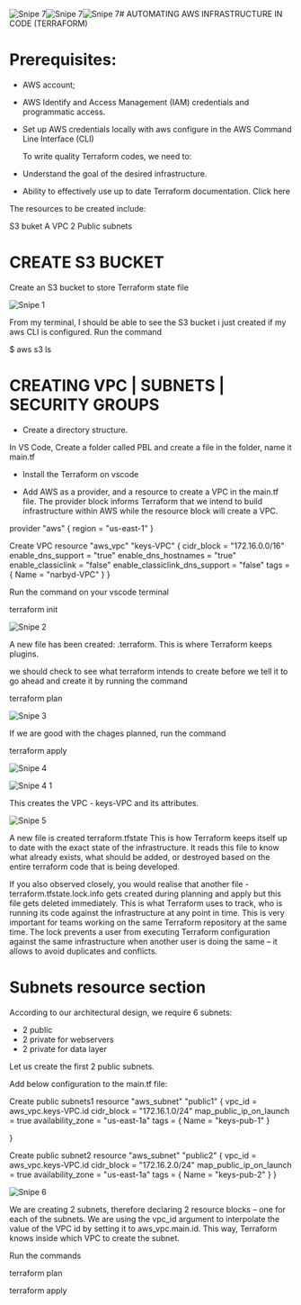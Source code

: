 ![Snipe 7](https://github.com/Mirahkeyz/Darey.io-Projects/assets/134533695/54689e4b-932d-4462-a18b-c87247ccd502)![Snipe 7](https://github.com/Mirahkeyz/Darey.io-Projects/assets/134533695/de9ed82c-61cd-469f-983a-fa38aaf60b53)![Snipe 7](https://github.com/Mirahkeyz/Darey.io-Projects/assets/134533695/58e49680-1cfe-4fbe-b1af-a357a5109803)# AUTOMATING AWS INFRASTRUCTURE IN CODE (TERRAFORM)

# Prerequisites:

- AWS account;
- AWS Identify and Access Management (IAM) credentials and programmatic access.
- Set up AWS credentials locally with aws configure in the AWS Command Line Interface (CLI)

  To write quality Terraform codes, we need to:

- Understand the goal of the desired infrastructure.
- Ability to effectively use up to date Terraform documentation. Click here

The resources to be created include:

S3 buket
A VPC
2 Public subnets

# CREATE S3 BUCKET

Create an S3 bucket to store Terraform state file

![Snipe 1](https://github.com/Mirahkeyz/Darey.io-Projects/assets/134533695/697b3c4e-8ff2-45ad-ab4e-76866cc2f506)

From my terminal, I should be able to see the S3 bucket i just created if my aws CLI is configured. Run the command

$ aws s3 ls

# CREATING VPC | SUBNETS | SECURITY GROUPS

- Create a directory structure.

In VS Code, Create a folder called PBL and create a file in the folder, name it main.tf

- Install the Terraform on vscode

- Add AWS as a provider, and a resource to create a VPC in the main.tf file. The provider block informs Terraform that we intend to build infrastructure within AWS while the resource block will create a VPC.

provider "aws" {
  region = "us-east-1"
}

 Create VPC
resource "aws_vpc" "keys-VPC" {
  cidr_block                     = "172.16.0.0/16"
  enable_dns_support             = "true"
  enable_dns_hostnames           = "true"
  enable_classiclink             = "false"
  enable_classiclink_dns_support = "false"
  tags = {
    Name = "narbyd-VPC"
  }
}

Run the command on your vscode terminal

terraform init

![Snipe 2](https://github.com/Mirahkeyz/Darey.io-Projects/assets/134533695/ae95acbc-6042-4036-b707-ef6b1d8a011b)

A new file has been created: .terraform. This is where Terraform keeps plugins.

we should check to see what terraform intends to create before we tell it to go ahead and create it by running the command

terraform plan

![Snipe 3](https://github.com/Mirahkeyz/Darey.io-Projects/assets/134533695/89c993e6-9e39-458d-990c-7b0d380783e1)

If we are good with the chages planned, run the command

terraform apply

![Snipe 4](https://github.com/Mirahkeyz/Darey.io-Projects/assets/134533695/09cb7492-bff9-4f86-8b34-4ec6a4650269)

![Snipe 4 1](https://github.com/Mirahkeyz/Darey.io-Projects/assets/134533695/f430d2f0-7505-4dd6-99e2-ad7767ca4f04)

This creates the VPC - keys-VPC and its attributes.

![Snipe 5](https://github.com/Mirahkeyz/Darey.io-Projects/assets/134533695/f1954a53-dd96-4224-a703-e25c51b37730)

A new file is created terraform.tfstate This is how Terraform keeps itself up to date with the exact state of the infrastructure. It reads this file to know what already exists, what should be added, or destroyed based on the entire terraform code that is being developed.

If you also observed closely, you would realise that another file - terraform.tfstate.lock.info gets created during planning and apply but this file gets deleted immediately. This is what Terraform uses to track, who is running its code against the infrastructure at any point in time. This is very important for teams working on the same Terraform repository at the same time. The lock prevents a user from executing Terraform configuration against the same infrastructure when another user is doing the same – it allows to avoid duplicates and conflicts.

# Subnets resource section

According to our architectural design, we require 6 subnets:

- 2 public
- 2 private for webservers
- 2 private for data layer

Let us create the first 2 public subnets.

Add below configuration to the main.tf file:

 Create public subnets1
    resource "aws_subnet" "public1" {
    vpc_id                     = aws_vpc.keys-VPC.id
    cidr_block                 = "172.16.1.0/24"
    map_public_ip_on_launch    = true
    availability_zone          = "us-east-1a"
    tags = {
        Name = "keys-pub-1"
    }

}

 Create public subnet2
    resource "aws_subnet" "public2" {
    vpc_id                     = aws_vpc.keys-VPC.id
    cidr_block                 = "172.16.2.0/24"
    map_public_ip_on_launch    = true
    availability_zone          = "us-east-1a"
     tags = {
        Name = "keys-pub-2"
    }
}


![Snipe 6](https://github.com/Mirahkeyz/Darey.io-Projects/assets/134533695/5d5f6aaf-bbe6-4cf7-9c50-682b350adf47)

We are creating 2 subnets, therefore declaring 2 resource blocks – one for each of the subnets. We are using the vpc_id argument to interpolate the value of the VPC id by setting it to aws_vpc.main.id. This way, Terraform knows inside which VPC to create the subnet.

Run the commands

terraform plan

terraform apply

















